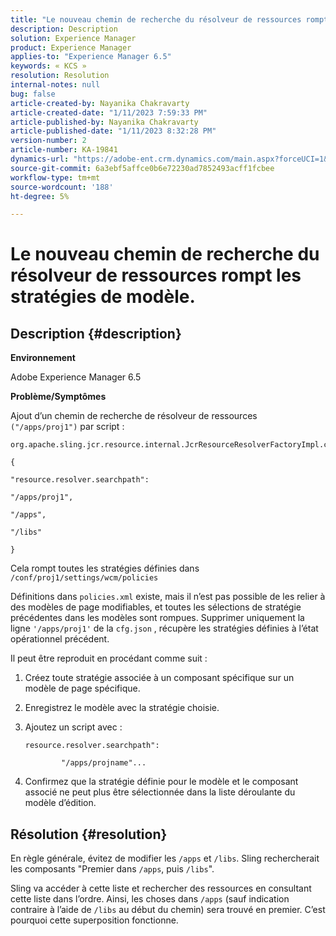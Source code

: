 ```yaml
---
title: "Le nouveau chemin de recherche du résolveur de ressources rompt les stratégies de modèle"
description: Description
solution: Experience Manager
product: Experience Manager
applies-to: "Experience Manager 6.5"
keywords: « KCS »
resolution: Resolution
internal-notes: null
bug: false
article-created-by: Nayanika Chakravarty
article-created-date: "1/11/2023 7:59:33 PM"
article-published-by: Nayanika Chakravarty
article-published-date: "1/11/2023 8:32:28 PM"
version-number: 2
article-number: KA-19841
dynamics-url: "https://adobe-ent.crm.dynamics.com/main.aspx?forceUCI=1&pagetype=entityrecord&etn=knowledgearticle&id=0d136574-ea91-ed11-aad1-6045bd006e5a"
source-git-commit: 6a3ebf5affce0b6e72230ad7852493acff1fcbee
workflow-type: tm+mt
source-wordcount: '188'
ht-degree: 5%

---
```


# Le nouveau chemin de recherche du résolveur de ressources rompt les stratégies de modèle.

## Description {#description}


<b>Environnement</b>

Adobe Experience Manager 6.5

<b>Problème/Symptômes</b>

Ajout d’un chemin de recherche de résolveur de ressources `("/apps/proj1")` par script :


```
org.apache.sling.jcr.resource.internal.JcrResourceResolverFactoryImpl.cfg.json

{

"resource.resolver.searchpath":

"/apps/proj1",

"/apps",

"/libs"

}
```


Cela rompt toutes les stratégies définies dans `/conf/proj1/settings/wcm/policies`

Définitions dans `policies.xml` existe, mais il n’est pas possible de les relier à des modèles de page modifiables, et toutes les sélections de stratégie précédentes dans les modèles sont rompues. Supprimer uniquement la ligne `'/apps/proj1'` de la `cfg.json` , récupère les stratégies définies à l’état opérationnel précédent.

Il peut être reproduit en procédant comme suit :

1. Créez toute stratégie associée à un composant spécifique sur un modèle de page spécifique.


2. Enregistrez le modèle avec la stratégie choisie.


3. Ajoutez un script avec :




   ```
   resource.resolver.searchpath":
   
           "/apps/projname"...
   ```



4. Confirmez que la stratégie définie pour le modèle et le composant associé ne peut plus être sélectionnée dans la liste déroulante du modèle d’édition.



## Résolution {#resolution}


En règle générale, évitez de modifier les `/apps` et `/libs`. Sling rechercherait les composants &quot;Premier dans `/apps`, puis `/libs`&quot;.

Sling va accéder à cette liste et rechercher des ressources en consultant cette liste dans l’ordre. Ainsi, les choses dans `/apps` (sauf indication contraire à l’aide de `/libs` au début du chemin) sera trouvé en premier. C’est pourquoi cette superposition fonctionne.
